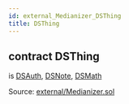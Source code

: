 ```yaml
---
id: external_Medianizer_DSThing
title: DSThing
---
```


<div class="contract-doc"><div class="contract"><h2 class="contract-header"><span class="contract-kind">contract</span> DSThing</h2><p class="base-contracts"><span>is</span> <a href="external_Medianizer_DSAuth.html">DSAuth</a><span>, </span><a href="external_Medianizer_DSNote.html">DSNote</a><span>, </span><a href="external_Medianizer_DSMath.html">DSMath</a></p><div class="source">Source: <a href="git+https://github.com/PolymathNetwork/polymath-core/blob/v1.4.0/contracts/external/Medianizer.sol" target="_blank">external/Medianizer.sol</a></div></div></div>
